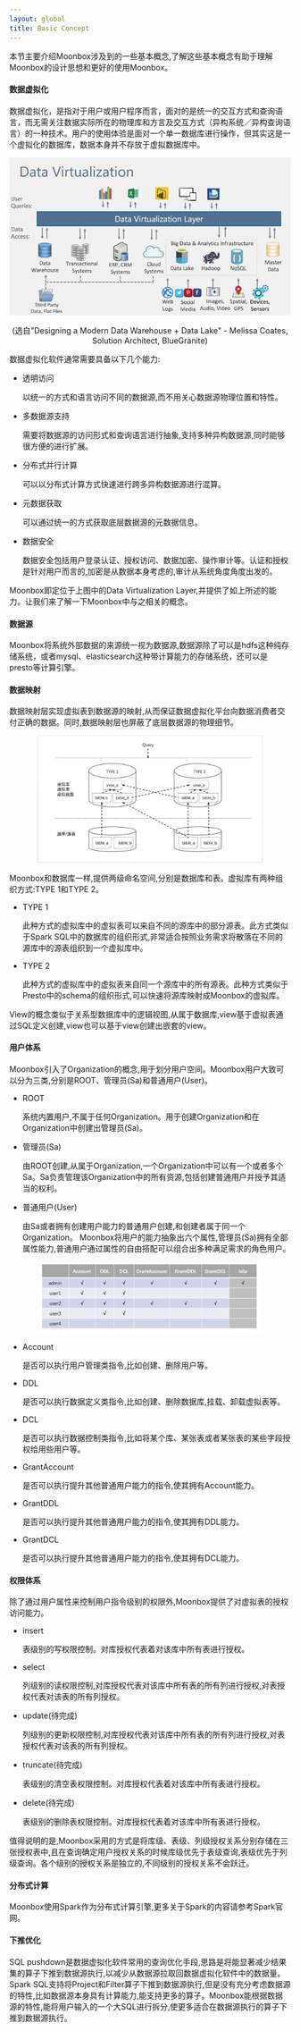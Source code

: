 ```yaml
---
layout: global
title: Basic Concept
---
```


本节主要介绍Moonbox涉及到的一些基本概念,了解这些基本概念有助于理解Moonbox的设计思想和更好的使用Moonbox。

#### 数据虚拟化

数据虚拟化，是指对于用户或用户程序而言，面对的是统一的交互方式和查询语言，而无需关注数据实际所在的物理库和方言及交互方式（异构系统／异构查询语言）的一种技术。用户的使用体验是面对一个单一数据库进行操作，但其实这是一个虚拟化的数据库，数据本身并不存放于虚拟数据库中。

<p style="text-align: center;">
  <img src="img/data-virtualization.jpg" title="Data Virtualization" alt="Data Virtualization" />
</p>
<p style="text-align: center;">
  (选自"Designing a Modern Data Warehouse + Data Lake" - Melissa Coates, Solution Architect, BlueGranite)
</p>


数据虚拟化软件通常需要具备以下几个能力:
- 透明访问

    以统一的方式和语言访问不同的数据源,而不用关心数据源物理位置和特性。
- 多数据源支持

    需要将数据源的访问形式和查询语言进行抽象,支持多种异构数据源,同时能够很方便的进行扩展。
- 分布式并行计算

    可以以分布式计算方式快速进行跨多异构数据源进行混算。
- 元数据获取

    可以通过统一的方式获取底层数据源的元数据信息。
- 数据安全

    数据安全包括用户登录认证、授权访问、数据加密、操作审计等。认证和授权是针对用户而言的,加密是从数据本身考虑的,审计从系统角度角度出发的。

Moonbox即定位于上图中的Data Virtualization Layer,并提供了如上所述的能力。让我们来了解一下Moonbox中与之相关的概念。

#### 数据源

Moonbox将系统外部数据的来源统一视为数据源,数据源除了可以是hdfs这种纯存储系统，或者mysql、elasticsearch这种带计算能力的存储系统，还可以是presto等计算引擎。

#### 数据映射

   数据映射层实现虚拟表到数据源的映射,从而保证数据虚拟化平台向数据消费者交付正确的数据。同时,数据映射层也屏蔽了底层数据源的物理细节。
<p style="text-align: center;">
  <img src="img/guide-concept-datamapping.png" style="width:80%;height:80%;" title="Data Mapping" alt="Data Mapping" />
</p>
Moonbox和数据库一样,提供两级命名空间,分别是数据库和表。虚拟库有两种组织方式:TYPE 1和TYPE 2。

- TYPE 1

    此种方式的虚拟库中的虚拟表可以来自不同的源库中的部分源表。此方式类似于Spark SQL中的数据库的组织形式,非常适合按照业务需求将散落在不同的源库中的源表组织到一个虚拟库中。
- TYPE 2

    此种方式的虚拟库中的虚拟表来自同一个源库中的所有源表。此种方式类似于Presto中的schema的组织形式,可以快速将源库映射成Moonbox的虚拟库。

View的概念类似于关系型数据库中的逻辑视图,从属于数据库,view基于虚拟表通过SQL定义创建,view也可以基于view创建出嵌套的view。

#### 用户体系

Moonbox引入了Organization的概念,用于划分用户空间。Moonbox用户大致可以分为三类,分别是ROOT、管理员(Sa)和普通用户(User)。

- ROOT

    系统内置用户,不属于任何Organization。用于创建Organization和在Organization中创建出管理员(Sa)。
- 管理员(Sa)

    由ROOT创建,从属于Organization,一个Organization中可以有一个或者多个Sa。Sa负责管理该Organization中的所有资源,包括创建普通用户并授予其适当的权利。
- 普通用户(User)

    由Sa或者拥有创建用户能力的普通用户创建,和创建者属于同一个Organization。
Moonbox将用户的能力抽象出六个属性,管理员(Sa)拥有全部属性能力,普通用户通过属性的自由搭配可以组合出多种满足需求的角色用户。

<p style="text-align: center;">
  <img src="img/guide-concept-users.png" style="width:80%;height:80%;" title="User System" alt="User System" />
</p>

  - Account

    是否可以执行用户管理类指令,比如创建、删除用户等。
  - DDL

    是否可以执行数据定义类指令,比如创建、删除数据库,挂载、卸载虚拟表等。
  - DCL

    是否可以执行数据控制类指令,比如将某个库、某张表或者某张表的某些字段授权给用些用户等。

  - GrantAccount

    是否可以执行提升其他普通用户能力的指令,使其拥有Account能力。
  - GrantDDL

    是否可以执行提升其他普通用户能力的指令,使其拥有DDL能力。
  - GrantDCL

    是否可以执行提升其他普通用户能力的指令,使其拥有DCL能力。

#### 权限体系

除了通过用户属性来控制用户指令级别的权限外,Moonbox提供了对虚拟表的授权访问能力。

- insert

    表级别的写权限控制。对库授权代表着对该库中所有表进行授权。

- select

    列级别的读权限控制,对库授权代表对该库中所有表的所有列进行授权,对表授权代表对该表的所有列授权。

- update(待完成)

    列级别的更新权限控制,对库授权代表对该库中所有表的所有列进行授权,对表授权代表对该表的所有列授权。

- truncate(待完成)

    表级别的清空表权限控制。对库授权代表着对该库中所有表进行授权。
- delete(待完成)

    表级别的删除表权限控制。对库授权代表着对该库中所有表进行授权。

值得说明的是,Moonbox采用的方式是将库级、表级、列级授权关系分别存储在三张授权表中,且在查询确定用户授权关系的时候库级优先于表级查询,表级优先于列级查询。各个级别的授权关系是独立的,不同级别的授权关系不会跃迁。

#### 分布式计算

Moonbox使用Spark作为分布式计算引擎,更多关于Spark的内容请参考Spark官网。

#### 下推优化

SQL pushdown是数据虚拟化软件常用的查询优化手段,思路是将能显著减少结果集的算子下推到数据源执行,以减少从数据源拉取回数据虚拟化软件中的数据量。Spark SQL支持将Project和Filter算子下推到数据源执行,但是没有充分考虑数据源的特性,比如数据源本身具有计算能力,能支持更多的算子。Moonbox能根据数据源的特性,能将用户输入的一个大SQL进行拆分,使更多适合在数据源执行的算子下推到数据源执行。


